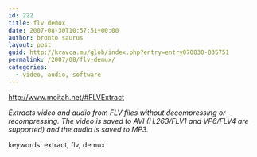 ```yaml
---
id: 222
title: flv demux
date: 2007-08-30T10:57:51+00:00
author: bronto saurus
layout: post
guid: http://kravca.mu/glob/index.php?entry=entry070830-035751
permalink: /2007/08/flv-demux/
categories:
  - video, audio, software
---
```

<a href="http://www.moitah.net/#FLVExtract" target="_blank" >http://www.moitah.net/#FLVExtract</a>

_Extracts video and audio from FLV files without decompressing or recompressing. The video is saved to AVI (H.263/FLV1 and VP6/FLV4 are supported) and the audio is saved to MP3._

keywords: extract, flv, demux
